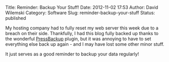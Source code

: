 Title: Reminder: Backup Your Stuff!
Date: 2012-11-02 17:53
Author: David Wilemski
Category: Software
Slug: reminder-backup-your-stuff
Status: published

My hosting company had to fully reset my web server this week due to a
breach on their side. Thankfully, I had this blog fully backed up thanks
to the wonderful
[PressBackup](http://wordpress.org/extend/plugins/pressbackup/) plugin,
but it was annoying to have to set everything else back up again - and I
may have lost some other minor stuff.

It just serves as a good reminder to backup your data regularly!
